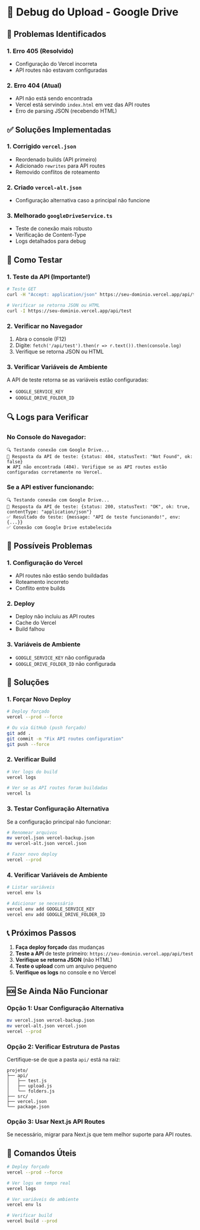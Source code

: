 # 🔧 Debug do Upload - Google Drive

## 🚨 Problemas Identificados

### 1. **Erro 405 (Resolvido)**
- Configuração do Vercel incorreta
- API routes não estavam configuradas

### 2. **Erro 404 (Atual)**
- API não está sendo encontrada
- Vercel está servindo `index.html` em vez das API routes
- Erro de parsing JSON (recebendo HTML)

## ✅ Soluções Implementadas

### 1. **Corrigido `vercel.json`**
- Reordenado builds (API primeiro)
- Adicionado `rewrites` para API routes
- Removido conflitos de roteamento

### 2. **Criado `vercel-alt.json`**
- Configuração alternativa caso a principal não funcione

### 3. **Melhorado `googleDriveService.ts`**
- Teste de conexão mais robusto
- Verificação de Content-Type
- Logs detalhados para debug

## 🧪 Como Testar

### 1. **Teste da API (Importante!)**
```bash
# Teste GET
curl -H "Accept: application/json" https://seu-dominio.vercel.app/api/test

# Verificar se retorna JSON ou HTML
curl -I https://seu-dominio.vercel.app/api/test
```

### 2. **Verificar no Navegador**
1. Abra o console (F12)
2. Digite: `fetch('/api/test').then(r => r.text()).then(console.log)`
3. Verifique se retorna JSON ou HTML

### 3. **Verificar Variáveis de Ambiente**
A API de teste retorna se as variáveis estão configuradas:
- `GOOGLE_SERVICE_KEY`
- `GOOGLE_DRIVE_FOLDER_ID`

## 🔍 Logs para Verificar

### No Console do Navegador:
```
🔍 Testando conexão com Google Drive...
📡 Resposta da API de teste: {status: 404, statusText: "Not Found", ok: false}
❌ API não encontrada (404). Verifique se as API routes estão configuradas corretamente no Vercel.
```

### Se a API estiver funcionando:
```
🔍 Testando conexão com Google Drive...
📡 Resposta da API de teste: {status: 200, statusText: "OK", ok: true, contentType: "application/json"}
✅ Resultado do teste: {message: "API de teste funcionando!", env: {...}}
✅ Conexão com Google Drive estabelecida
```

## 🚨 Possíveis Problemas

### 1. **Configuração do Vercel**
- API routes não estão sendo buildadas
- Roteamento incorreto
- Conflito entre builds

### 2. **Deploy**
- Deploy não incluiu as API routes
- Cache do Vercel
- Build falhou

### 3. **Variáveis de Ambiente**
- `GOOGLE_SERVICE_KEY` não configurada
- `GOOGLE_DRIVE_FOLDER_ID` não configurada

## 🔧 Soluções

### 1. **Forçar Novo Deploy**
```bash
# Deploy forçado
vercel --prod --force

# Ou via GitHub (push forçado)
git add .
git commit -m "Fix API routes configuration"
git push --force
```

### 2. **Verificar Build**
```bash
# Ver logs do build
vercel logs

# Ver se as API routes foram buildadas
vercel ls
```

### 3. **Testar Configuração Alternativa**
Se a configuração principal não funcionar:
```bash
# Renomear arquivos
mv vercel.json vercel-backup.json
mv vercel-alt.json vercel.json

# Fazer novo deploy
vercel --prod
```

### 4. **Verificar Variáveis de Ambiente**
```bash
# Listar variáveis
vercel env ls

# Adicionar se necessário
vercel env add GOOGLE_SERVICE_KEY
vercel env add GOOGLE_DRIVE_FOLDER_ID
```

## 📞 Próximos Passos

1. **Faça deploy forçado** das mudanças
2. **Teste a API** de teste primeiro: `https://seu-dominio.vercel.app/api/test`
3. **Verifique se retorna JSON** (não HTML)
4. **Teste o upload** com um arquivo pequeno
5. **Verifique os logs** no console e no Vercel

## 🆘 Se Ainda Não Funcionar

### Opção 1: Usar Configuração Alternativa
```bash
mv vercel.json vercel-backup.json
mv vercel-alt.json vercel.json
vercel --prod
```

### Opção 2: Verificar Estrutura de Pastas
Certifique-se de que a pasta `api/` está na raiz:
```
projeto/
├── api/
│   ├── test.js
│   ├── upload.js
│   └── folders.js
├── src/
├── vercel.json
└── package.json
```

### Opção 3: Usar Next.js API Routes
Se necessário, migrar para Next.js que tem melhor suporte para API routes.

## 🔧 Comandos Úteis

```bash
# Deploy forçado
vercel --prod --force

# Ver logs em tempo real
vercel logs

# Ver variáveis de ambiente
vercel env ls

# Verificar build
vercel build --prod
```
